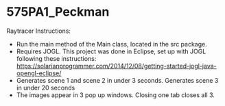 # 575PA1_Peckman
Raytracer
Instructions:
- Run the main method of the Main class, located in the src package.
- Requires JOGL. This project was done in Eclipse, set up with JOGL following these instructions: https://solarianprogrammer.com/2014/12/08/getting-started-jogl-java-opengl-eclipse/
- Generates scene 1 and scene 2 in under 3 seconds. Generates scene 3 in under 20 seconds
- The images appear in 3 pop up windows. Closing one tab closes all 3.
